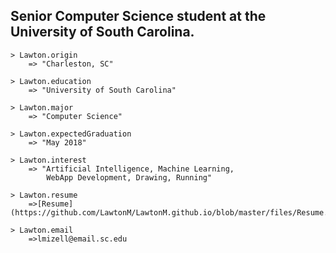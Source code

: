 ## Senior Computer Science student at the University of South Carolina.

    > Lawton.origin
        => "Charleston, SC"

    > Lawton.education
        => "University of South Carolina"

    > Lawton.major
        => "Computer Science"

    > Lawton.expectedGraduation
        => "May 2018"

    > Lawton.interest
        => "Artificial Intelligence, Machine Learning,
            WebApp Development, Drawing, Running"
	
    > Lawton.resume
        =>[Resume](https://github.com/LawtonM/LawtonM.github.io/blob/master/files/Resume.pdf)

    > Lawton.email
        =>lmizell@email.sc.edu

